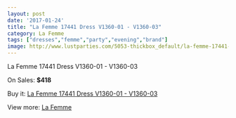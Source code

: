 ```yaml
---
layout: post
date: '2017-01-24'
title: "La Femme 17441 Dress V1360-01 - V1360-03"
category: La Femme
tags: ["dresses","femme","party","evening","brand"]
image: http://www.lustparties.com/5053-thickbox_default/la-femme-17441-dress-v1360-01-v1360-03.jpg
---
```

La Femme 17441 Dress V1360-01 - V1360-03

On Sales: **$418**
<a href="https://www.lustparties.com/en/la-femme/1680-la-femme-17441-dress-v1360-01-v1360-03.html"><amp-img layout="responsive" width="600" height="600" src="//www.lustparties.com/5053-thickbox_default/la-femme-17441-dress-v1360-01-v1360-03.jpg" alt="La Femme 17441 Dress V1360-01 - V1360-03 0" /></a>
<a href="https://www.lustparties.com/en/la-femme/1680-la-femme-17441-dress-v1360-01-v1360-03.html"><amp-img layout="responsive" width="600" height="600" src="//www.lustparties.com/5054-thickbox_default/la-femme-17441-dress-v1360-01-v1360-03.jpg" alt="La Femme 17441 Dress V1360-01 - V1360-03 1" /></a>
<a href="https://www.lustparties.com/en/la-femme/1680-la-femme-17441-dress-v1360-01-v1360-03.html"><amp-img layout="responsive" width="600" height="600" src="//www.lustparties.com/5055-thickbox_default/la-femme-17441-dress-v1360-01-v1360-03.jpg" alt="La Femme 17441 Dress V1360-01 - V1360-03 2" /></a>
<a href="https://www.lustparties.com/en/la-femme/1680-la-femme-17441-dress-v1360-01-v1360-03.html"><amp-img layout="responsive" width="600" height="600" src="//www.lustparties.com/5056-thickbox_default/la-femme-17441-dress-v1360-01-v1360-03.jpg" alt="La Femme 17441 Dress V1360-01 - V1360-03 3" /></a>

Buy it: [La Femme 17441 Dress V1360-01 - V1360-03](https://www.lustparties.com/en/la-femme/1680-la-femme-17441-dress-v1360-01-v1360-03.html "La Femme 17441 Dress V1360-01 - V1360-03")

View more: [La Femme](https://www.lustparties.com/en/4-la-femme "La Femme")